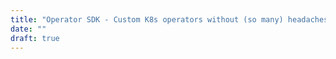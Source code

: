 ```yaml
---
title: "Operator SDK - Custom K8s operators without (so many) headaches"
date: ""
draft: true
---
```

